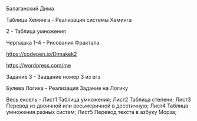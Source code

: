 Балаганский Дима

Таблица Хеминга - Реализация системы Хеминга

2 - Таблица умножения

Черпашка 1-4 - Рисования Фрактала

https://codepen.io/Dimakek2

https://wordpress.com/me

Задание 3 - Заадание номер 3 из егэ

Булева Логика - Реализация Задание на Логику

Весь ексель - Лист1 Таблица умножения; Лист2 Таблица степени; Лист3 Перевод из двоичной или восьмеричной в десетичную; Лист4 Таблица умножения разных систем; Лист5 Перевод текста в азбуку Морза;
